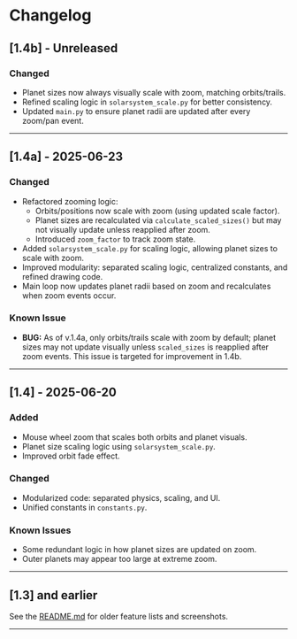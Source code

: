 # Changelog

## [1.4b] - Unreleased

### Changed
- Planet sizes now always visually scale with zoom, matching orbits/trails.
- Refined scaling logic in `solarsystem_scale.py` for better consistency.
- Updated `main.py` to ensure planet radii are updated after every zoom/pan event.

---

## [1.4a] - 2025-06-23

### Changed
- Refactored zooming logic:
  - Orbits/positions now scale with zoom (using updated scale factor).
  - Planet sizes are recalculated via `calculate_scaled_sizes()` but may not visually update unless reapplied after zoom.
  - Introduced `zoom_factor` to track zoom state.
- Added `solarsystem_scale.py` for scaling logic, allowing planet sizes to scale with zoom.
- Improved modularity: separated scaling logic, centralized constants, and refined drawing code.
- Main loop now updates planet radii based on zoom and recalculates when zoom events occur.

### Known Issue
- **BUG:** As of v.1.4a, only orbits/trails scale with zoom by default; planet sizes may not update visually unless `scaled_sizes` is reapplied after zoom events. This issue is targeted for improvement in 1.4b.

---

## [1.4] - 2025-06-20

### Added
- Mouse wheel zoom that scales both orbits and planet visuals.
- Planet size scaling logic using `solarsystem_scale.py`.
- Improved orbit fade effect.

### Changed
- Modularized code: separated physics, scaling, and UI.
- Unified constants in `constants.py`.

### Known Issues
- Some redundant logic in how planet sizes are updated on zoom.
- Outer planets may appear too large at extreme zoom.

---

## [1.3] and earlier

See the [README.md](../README.md) for older feature lists and screenshots.

---